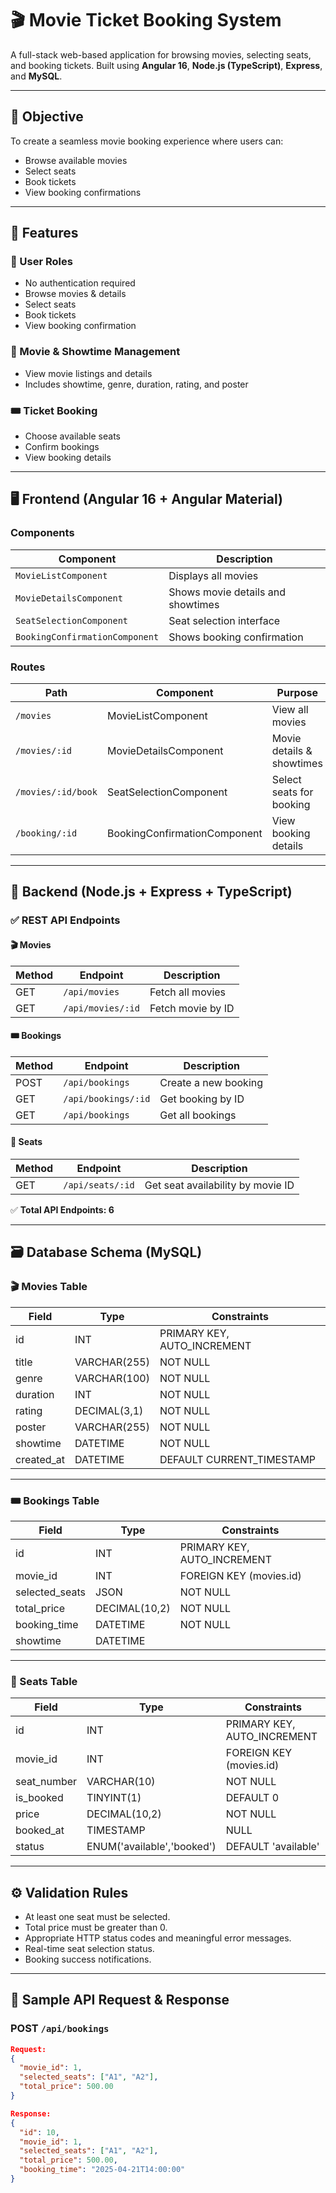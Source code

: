 # 🎬 Movie Ticket Booking System

A full-stack web-based application for browsing movies, selecting seats, and booking tickets. Built using **Angular 16**, **Node.js (TypeScript)**, **Express**, and **MySQL**.

---

## 📌 Objective

To create a seamless movie booking experience where users can:
- Browse available movies
- Select seats
- Book tickets
- View booking confirmations

---

## 🚀 Features

### 👤 User Roles
- No authentication required
- Browse movies & details
- Select seats
- Book tickets
- View booking confirmation

### 🎥 Movie & Showtime Management
- View movie listings and details
- Includes showtime, genre, duration, rating, and poster

### 🎟️ Ticket Booking
- Choose available seats
- Confirm bookings
- View booking details

---

## 🖥️ Frontend (Angular 16 + Angular Material)

### Components
| Component                  | Description                         |
|---------------------------|-------------------------------------|
| `MovieListComponent`      | Displays all movies                 |
| `MovieDetailsComponent`   | Shows movie details and showtimes   |
| `SeatSelectionComponent`  | Seat selection interface            |
| `BookingConfirmationComponent` | Shows booking confirmation    |

### Routes
| Path                   | Component                  | Purpose                    |
|------------------------|----------------------------|----------------------------|
| `/movies`              | MovieListComponent         | View all movies            |
| `/movies/:id`          | MovieDetailsComponent      | Movie details & showtimes  |
| `/movies/:id/book`     | SeatSelectionComponent     | Select seats for booking   |
| `/booking/:id`         | BookingConfirmationComponent | View booking details     |

---

## 🔧 Backend (Node.js + Express + TypeScript)

### ✅ REST API Endpoints

#### 🎬 Movies
| Method | Endpoint           | Description            |
|--------|--------------------|------------------------|
| GET    | `/api/movies`      | Fetch all movies       |
| GET    | `/api/movies/:id`  | Fetch movie by ID      |

#### 🎟️ Bookings
| Method | Endpoint             | Description              |
|--------|----------------------|--------------------------|
| POST   | `/api/bookings`      | Create a new booking     |
| GET    | `/api/bookings/:id`  | Get booking by ID        |
| GET    | `/api/bookings`      | Get all bookings         |

#### 💺 Seats
| Method | Endpoint           | Description                   |
|--------|--------------------|-------------------------------|
| GET    | `/api/seats/:id`   | Get seat availability by movie ID |

✅ **Total API Endpoints: 6**

---

## 🗃️ Database Schema (MySQL)

### 🎬 Movies Table
| Field      | Type         | Constraints                          |
|------------|--------------|--------------------------------------|
| id         | INT          | PRIMARY KEY, AUTO_INCREMENT          |
| title      | VARCHAR(255) | NOT NULL                             |
| genre      | VARCHAR(100) | NOT NULL                             |
| duration   | INT          | NOT NULL                             |
| rating     | DECIMAL(3,1) | NOT NULL                             |
| poster     | VARCHAR(255) | NOT NULL                             |
| showtime   | DATETIME     | NOT NULL                             |
| created_at | DATETIME     | DEFAULT CURRENT_TIMESTAMP            |

---

### 🎟️ Bookings Table
| Field          | Type          | Constraints                       |
|----------------|---------------|-----------------------------------|
| id             | INT           | PRIMARY KEY, AUTO_INCREMENT       |
| movie_id       | INT           | FOREIGN KEY (movies.id)           |
| selected_seats | JSON          | NOT NULL                          |
| total_price    | DECIMAL(10,2) | NOT NULL                          |
| booking_time   | DATETIME      | NOT NULL                          |
| showtime       | DATETIME      |                                   |

---

### 💺 Seats Table
| Field       | Type                       | Constraints                       |
|-------------|----------------------------|-----------------------------------|
| id          | INT                        | PRIMARY KEY, AUTO_INCREMENT       |
| movie_id    | INT                        | FOREIGN KEY (movies.id)           |
| seat_number | VARCHAR(10)                | NOT NULL                          |
| is_booked   | TINYINT(1)                 | DEFAULT 0                         |
| price       | DECIMAL(10,2)              | NOT NULL                          |
| booked_at   | TIMESTAMP                  | NULL                              |
| status      | ENUM('available','booked') | DEFAULT 'available'               |

---

## ⚙️ Validation Rules

- At least one seat must be selected.
- Total price must be greater than 0.
- Appropriate HTTP status codes and meaningful error messages.
- Real-time seat selection status.
- Booking success notifications.

---

## 🧪 Sample API Request & Response

### POST `/api/bookings`
```json
Request:
{
  "movie_id": 1,
  "selected_seats": ["A1", "A2"],
  "total_price": 500.00
}

Response:
{
  "id": 10,
  "movie_id": 1,
  "selected_seats": ["A1", "A2"],
  "total_price": 500.00,
  "booking_time": "2025-04-21T14:00:00"
}
